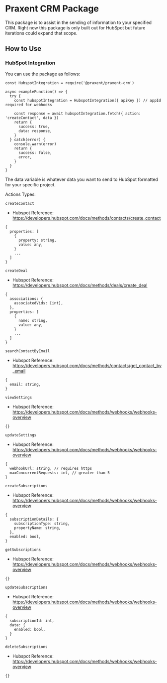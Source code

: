 # Praxent CRM Package

This package is to assist in the sending of information to your specified CRM. Right now this package is only built out for HubSpot but future iterations could expand that scope.

## How to Use

### HubSpot Integration

You can use the package as follows:

```
const HubspotIntegration = require('@praxent/praxent-crm')

async exampleFunction() => {
  try {
    const hubspotIntegration = HubspotIntegration({ apiKey }) // appId required for webhooks

    const response = await hubspotIntegration.fetch({ action: 'createContact', data })
    return {
      success: true,
      data: response,
    }
  } catch(error) {
    console.warn(error)
    return {
      success: false,
      error,
    }
  }
}
```

The data variable is whatever data you want to send to HubSpot formatted for your specific project.

Actions Types:

`createContact`
* Hubspot Reference: https://developers.hubspot.com/docs/methods/contacts/create_contact
```
{
  properties: [
    {
      property: string,
      value: any,
    }
    ...
  ]
}
```

`createDeal`
* Hubspot Reference: https://developers.hubspot.com/docs/methods/deals/create_deal
```
{
  associations: {
    associatedVids: [int],
  },
  properties: [
    {
      name: string,
      value: any,
    }
    ...
  ]
}
```

`searchContactByEmail`
* Hubspot Reference: https://developers.hubspot.com/docs/methods/contacts/get_contact_by_email
```
{
  email: string,
}
```

`viewSettings`
* Hubspot Reference: https://developers.hubspot.com/docs/methods/webhooks/webhooks-overview
```
{}
```

`updateSettings`
* Hubspot Reference: https://developers.hubspot.com/docs/methods/webhooks/webhooks-overview
```
{
  webhookUrl: string, // requires https
  maxConcurrentRequests: int, // greater than 5
}
```

`createSubscriptions`
* Hubspot Reference: https://developers.hubspot.com/docs/methods/webhooks/webhooks-overview
```
{
  subscriptionDetails: {
    subscriptionType: string,
    propertyName: string,
  },
  enabled: bool,
}
```

`getSubscriptions`
* Hubspot Reference: https://developers.hubspot.com/docs/methods/webhooks/webhooks-overview
```
{}
```

`updateSubscriptions`
* Hubspot Reference: https://developers.hubspot.com/docs/methods/webhooks/webhooks-overview
```
{
  subscriptionId: int,
  data: {
    enabled: bool,
  }
}
```

`deleteSubscriptions`
* Hubspot Reference: https://developers.hubspot.com/docs/methods/webhooks/webhooks-overview
```
{}
```
